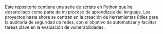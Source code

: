 Este repositorio contiene una serie de scripts en Python que he desarrollado como parte de mi proceso de aprendizaje del lenguaje. Los proyectos hasta ahora se centran en la creación de herramientas útiles para la auditoría de seguridad de redes, con el objetivo de automatizar y facilitar tareas clave en la evaluación de vulnerabilidades.

